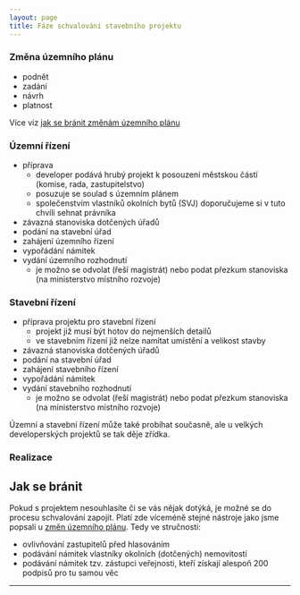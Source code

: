 ```yaml
---
layout: page
title: Fáze schvalování stavebního projektu
---
```


### Změna územního plánu
  - podnět
  - zadání
  - návrh
  - platnost

Více viz [jak se bránit změnám územního plánu](zmena-planu.html)

### Územní řízení
  - příprava
    - developer podává hrubý projekt k posouzení městskou částí (komise, rada, zastupitelstvo)
    - posuzuje se soulad s územním plánem
    - společenstvím vlastníků okolních bytů (SVJ) doporučujeme si v tuto chvíli sehnat právníka
  - závazná stanoviska dotčených úřadů
  - podání na stavební úřad
  - zahájení územního řízení
  - vypořádání námitek
  - vydání územního rozhodnutí
    - je možno se odvolat (řeší magistrát) nebo podat přezkum stanoviska (na ministerstvo místního rozvoje)

### Stavební řízení
  - příprava projektu pro stavební řízení
    - projekt již musí být hotov do nejmenších detailů
    - ve stavebním řízení již nelze namítat umístění a velikost stavby
  - závazná stanoviska dotčených úřadů
  - podání na stavební úřad
  - zahájení stavebního řízení
  - vypořádání námitek
  - vydání stavebního rozhodnutí
    - je možno se odvolat (řeší magistrát) nebo podat přezkum stanoviska (na ministerstvo místního rozvoje)

Územní a stavební řízení může také probíhat současně, ale u velkých developerských projektů se tak děje zřídka.

### Realizace

## Jak se bránit

Pokud s projektem nesouhlasíte či se vás nějak dotýká, je možné se do procesu schvalování zapojit. Platí zde víceméně stejné nástroje jako jsme popsali u [změn územního plánu](zmena-planu.html). Tedy ve stručnosti:
 * ovlivňování zastupitelů před hlasováním
 * podávání námitek vlastníky okolních (dotčených) nemovitostí
 * podávání námitek tzv. zástupci veřejnosti, kteří získají alespoň 200 podpisů pro tu samou věc

- - -
